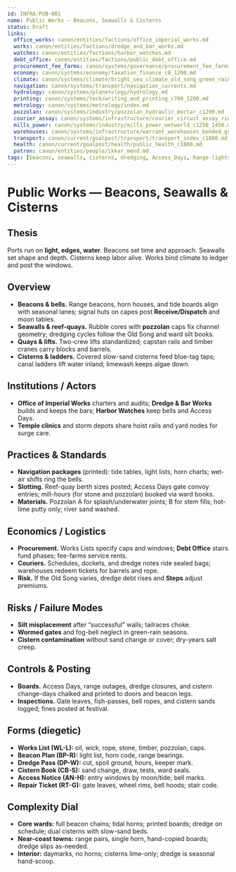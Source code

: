 ```yaml
---
id: INFRA:PUB-001
name: Public Works — Beacons, Seawalls & Cisterns
status: Draft
links:
  office_works: canon/entities/factions/office_imperial_works.md
  works: canon/entities/factions/dredge_and_bar_works.md
  watches: canon/entities/factions/harbor_watches.md
  debt_office: canon/entities/factions/public_debt_office.md
  procurement_fee_farms: canon/systems/governance/procurement_fee_farms_c700_1200.md
  economy: canon/systems/economy/taxation_finance_c0_1200.md
  climate: canon/systems/climate/bright_sea_climate_old_song_green_rains.md
  navigation: canon/systems/transport/navigation_currents.md
  hydrology: canon/systems/planetology/hydrology.md
  printing: canon/systems/tech/writing_and_printing_c700_1200.md
  metrology: canon/systems/metrology/index.md
  pozzolan: canon/systems/industry/pozzolan_hydraulic_mortar_c1200.md
  courier_assay: canon/systems/infrastructure/courier_circuit_assay_ring_c700_1300.md
  mills_power: canon/systems/industry/mills_power_wetworld_c1250_1450.md
  warehouses: canon/systems/infrastructure/warrant_warehouses_bonded_granaries_c700_1300.md
  transport: canon/current/goalpost/transport/transport_index_c1800.md
  health: canon/current/goalpost/health/public_health_c1800.md
  patron: canon/entities/people/ikkar_mend.md
tags: [beacons, seawalls, cisterns, dredging, Access_Days, Range-lights, ward_books]
---
```


# Public Works — Beacons, Seawalls & Cisterns

## Thesis
Ports run on **light, edges, water**. Beacons set time and approach. Seawalls set shape and depth. Cisterns keep labor alive. Works bind climate to ledger and post the windows.

## Overview
- **Beacons & bells.** Range beacons, horn houses, and tide boards align with seasonal lanes; signal huts on capes post **Receive/Dispatch** and moon tables.  
- **Seawalls & reef-quays.** Rubble cores with **pozzolan** caps fix channel geometry; dredging cycles follow the Old Song and ward silt books.  
- **Quays & lifts.** Two-crew lifts standardized; capstan rails and timber cranes carry blocks and barrels.  
- **Cisterns & ladders.** Covered slow-sand cisterns feed blue-tag taps; canal ladders lift water inland; limewash keeps algae down.

## Institutions / Actors
- **Office of Imperial Works** charters and audits; **Dredge & Bar Works** builds and keeps the bars; **Harbor Watches** keep bells and Access Days.  
- **Temple clinics** and storm depots share hoist rails and yard nodes for surge care.

## Practices & Standards
- **Navigation packages** (printed): tide tables, light lists, horn charts; wet-air shifts ring the bells.  
- **Slotting.** Reef-quay berth sizes posted; Access Days gate convoy entries; mill-hours (for stone and pozzolan) booked via ward books.  
- **Materials.** Pozzolan A for splash/underwater joints; B for stem fills; hot-lime putty only; river sand washed.

## Economics / Logistics
- **Procurement.** Works Lists specify caps and windows; **Debt Office** stairs fund phases; fee-farms service rents.  
- **Couriers.** Schedules, dockets, and dredge notes ride sealed bags; warehouses redeem tickets for barrels and rope.  
- **Risk.** If the Old Song varies, dredge debt rises and **Steps** adjust premiums.

## Risks / Failure Modes
- **Silt misplacement** after “successful” walls; tailraces choke.  
- **Wormed gates** and fog-bell neglect in green-rain seasons.  
- **Cistern contamination** without sand change or cover; dry-years salt creep.

## Controls & Posting
- **Boards.** Access Days, range outages, dredge closures, and cistern change-days chalked and printed to doors and beacon legs.  
- **Inspections.** Gate leaves, fish-passes, bell ropes, and cistern sands logged; fines posted at festival.

## Forms (diegetic)
- **Works List (WL-L):** oil, wick, rope, stone, timber, pozzolan, caps.  
- **Beacon Plan (BP-R):** light list, horn code, range bearings.  
- **Dredge Pass (DP-W):** cut, spoil ground, hours, keeper mark.  
- **Cistern Book (CB-S):** sand change, draw, tests, ward seals.  
- **Access Notice (AN-H):** entry windows by moon/tide; bell marks.  
- **Repair Ticket (RT-G):** gate leaves, wheel rims, bell hoods; stair code.

## Complexity Dial
- **Core wards:** full beacon chains; tidal horns; printed boards; dredge on schedule; dual cisterns with slow-sand beds.  
- **Near-coast towns:** range pairs, single horn, hand-copied boards; dredge slips as-needed.  
- **Interior:** daymarks, no horns; cisterns lime-only; dredge is seasonal hand-scoop.

